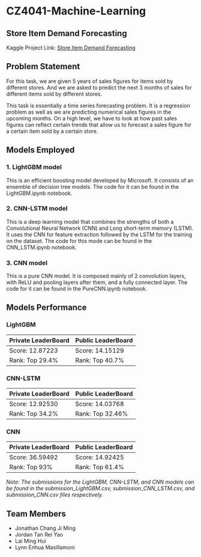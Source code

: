 # CZ4041-Machine-Learning

## Store Item Demand Forecasting
Kaggle Project Link: [Store Item Demand Forecasting](https://www.kaggle.com/c/demand-forecasting-kernels-only/overview)  

## Problem Statement
For this task, we are given 5 years of sales figures for items sold by different stores. And we are asked to predict the next 3 months of sales for different items sold by different stores. 

This task is essentially a time series forecasting problem. It is a regression problem as well as we are predicting numerical sales figures in the upcoming months. On a high level, we have to look at how past sales figures can reflect certain trends that allow us to forecast a sales figure for a certain item sold by a certain store. 

## Models Employed

### 1. LightGBM model
This is an efficient boosting model developed by Microsoft. It consists of an ensemble of decision tree models. The code for it can be found in the LightGBM.ipynb notebook.

### 2. CNN-LSTM model
This is a deep learning model that combines the strengths of both a Convolutional Neural Network (CNN) and Long short-term memory (LSTM). It uses the CNN for feature extraction followed by the LSTM for the training on the dataset. The code for this mode can be found in the CNN_LSTM.ipynb notebook.

### 3. CNN model
This is a pure CNN model. It is composed mainly of 2 convolution layers, with ReLU and pooling layers after them, and a fully connected layer. The code for it can be found in the PureCNN.ipynb notebook.

## Models Performance
### LightGBM
| Private LeaderBoard      | Public LeaderBoard |
| ----------- | ----------- |
| Score: 12.87223      | Score: 14.15129       |
| Rank: Top 29.4%  | Rank: Top 40.7%        |

### CNN-LSTM
| Private LeaderBoard      | Public LeaderBoard |
| ----------- | ----------- |
| Score: 12.92530     | Score: 14.03768      |
| Rank: Top 34.2%  | Rank: Top 32.46%       |

### CNN
| Private LeaderBoard      | Public LeaderBoard |
| ----------- | ----------- |
| Score: 36.59492     | Score: 14.92425      |
| Rank: Top 93%  | Rank: Top 61.4%      |

*Note: The submissions for the LightGBM, CNN-LSTM, and CNN models can be found in the submission_LightGBM.csv, submission_CNN_LSTM.csv, and submission_CNN.csv files respectively.*

## Team Members
* Jonathan Chang Ji Ming	
* Jordan Tan Rei Yao	
* Lai Ming Hui
* Lynn Enhua Masillamoni	


